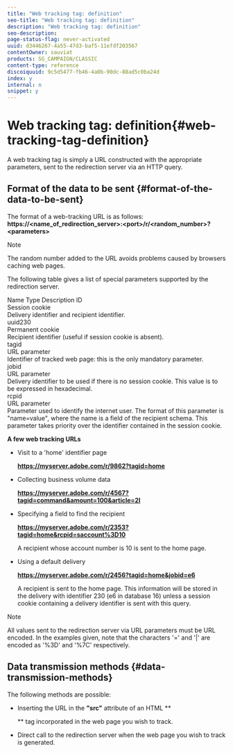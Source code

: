```yaml
---
title: "Web tracking tag: definition"
seo-title: "Web tracking tag: definition"
description: "Web tracking tag: definition"
seo-description: 
page-status-flag: never-activated
uuid: d3446267-4a55-47d3-baf5-11efdf203567
contentOwner: sauviat
products: SG_CAMPAIGN/CLASSIC
content-type: reference
discoiquuid: 9c5d5477-fb46-4a0b-90dc-88ad5c0ba24d
index: y
internal: n
snippet: y
---
```


# Web tracking tag: definition{#web-tracking-tag-definition}

A web tracking tag is simply a URL constructed with the appropriate parameters, sent to the redirection server via an HTTP query.

## Format of the data to be sent {#format-of-the-data-to-be-sent}

The format of a web-tracking URL is as follows: **https://&lt;name_of_redirection_server&gt;:&lt;port&gt;/r/&lt;random_number&gt;?&lt;parameters&gt;**

>[!NOTE]
>
>The random number added to the URL avoids problems caused by browsers caching web pages.

The following table gives a list of special parameters supported by the redirection server.

Name Type Description ID  
Session cookie  
Delivery identifier and recipient identifier.  
uuid230  
Permanent cookie  
Recipient identifier (useful if session cookie is absent).  
tagid  
URL parameter  
Identifier of tracked web page: this is the only mandatory parameter.  
jobid  
URL parameter  
Delivery identifier to be used if there is no session cookie. This value is to be expressed in hexadecimal.  
rcpid  
URL parameter  
Parameter used to identify the internet user. The format of this parameter is "name=value", where the name is a field of the recipient schema. This parameter takes priority over the identifier contained in the session cookie.

**A few web tracking URLs**

* Visit to a 'home' identifier page

  **https://myserver.adobe.com/r/9862?tagid=home**

* Collecting business volume data

  **https://myserver.adobe.com/r/4567?tagid=command&amount=100&article=2l**

* Specifying a field to find the recipient

  **https://myserver.adobe.com/r/2353?tagid=home&rcpid=saccount%3D10**

  A recipient whose account number is 10 is sent to the home page.

* Using a default delivery

  **https://myserver.adobe.com/r/2456?tagid=home&jobid=e6**

  A recipient is sent to the home page. This information will be stored in the delivery with identifier 230 (e6 in database 16) unless a session cookie containing a delivery identifier is sent with this query.

>[!NOTE]
>
>All values sent to the redirection server via URL parameters must be URL encoded. In the examples given, note that the characters '=' and '|' are encoded as '%3D' and '%7C' respectively.

## Data transmission methods {#data-transmission-methods}

The following methods are possible:

* Inserting the URL in the **"src"** attribute of an HTML ** ![]()

  ** tag incorporated in the web page you wish to track.
* Direct call to the redirection server when the web page you wish to track is generated.

